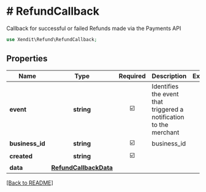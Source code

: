 # # RefundCallback
Callback for successful or failed Refunds made via the Payments API

```php
use Xendit\Refund\RefundCallback;
```

## Properties

| Name | Type | Required | Description | Examples |
|------------|:-------------:|:-------------:|-------------|:-------------:|
| **event** | **string** | ☑️ | Identifies the event that triggered a notification to the merchant | null |
| **business_id** | **string** | ☑️ | business_id | null |
| **created** | **string** | ☑️ |  | null |
| **data** | [**RefundCallbackData**](RefundCallbackData.md) |  |  | null |


[[Back to README]](../../README.md)
